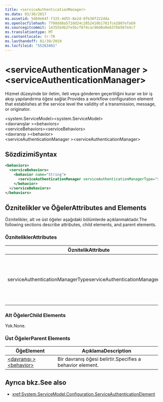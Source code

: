 ```yaml
---
title: <serviceAuthenticationManager>
ms.date: 03/30/2017
ms.assetid: 5d69e64f-f325-4d55-8e2d-0fb30f222dda
ms.openlocfilehash: 7708dd8a572dd24c2852410b1781fce2807efab9
ms.sourcegitcommit: 14355b4b2fe5bcf874cac96d0a9e6376b567e4c7
ms.translationtype: MT
ms.contentlocale: tr-TR
ms.lasthandoff: 01/30/2019
ms.locfileid: "55263491"
---
```

# <a name="serviceauthenticationmanager"></a><span data-ttu-id="dca6d-101">\<serviceAuthenticationManager ></span><span class="sxs-lookup"><span data-stu-id="dca6d-101">\<serviceAuthenticationManager></span></span>
<span data-ttu-id="dca6d-102">Hizmet düzeyinde bir iletim, ileti veya gönderen geçerliliğini kurar ve bir iş akışı yapılandırma öğesi sağlar.</span><span class="sxs-lookup"><span data-stu-id="dca6d-102">Provides a workflow configuration element that establishes at the service level the validity of a transmission, message, or originator.</span></span>  
  
<span data-ttu-id="dca6d-103">\<system.ServiceModel></span><span class="sxs-lookup"><span data-stu-id="dca6d-103">\<system.ServiceModel></span></span>  
<span data-ttu-id="dca6d-104">\<davranışlar ></span><span class="sxs-lookup"><span data-stu-id="dca6d-104">\<behaviors></span></span>  
<span data-ttu-id="dca6d-105">\<serviceBehaviors></span><span class="sxs-lookup"><span data-stu-id="dca6d-105">\<serviceBehaviors></span></span>  
<span data-ttu-id="dca6d-106">\<davranışı ></span><span class="sxs-lookup"><span data-stu-id="dca6d-106">\<behavior></span></span>  
<span data-ttu-id="dca6d-107">\<serviceAuthenticationManager ></span><span class="sxs-lookup"><span data-stu-id="dca6d-107">\<serviceAuthenticationManager></span></span>  
  
## <a name="syntax"></a><span data-ttu-id="dca6d-108">Sözdizimi</span><span class="sxs-lookup"><span data-stu-id="dca6d-108">Syntax</span></span>  
  
```xml  
<behaviors>
  <serviceBehaviors>
    <behavior name="String">
      <serviceAuthenticationManager serviceAuthenticationManagerType="String" />
    </behavior>
  </serviceBehaviors>
</behaviors>
```  
  
## <a name="attributes-and-elements"></a><span data-ttu-id="dca6d-109">Öznitelikler ve Öğeler</span><span class="sxs-lookup"><span data-stu-id="dca6d-109">Attributes and Elements</span></span>  
 <span data-ttu-id="dca6d-110">Öznitelikler, alt ve üst öğeler aşağıdaki bölümlerde açıklanmaktadır.</span><span class="sxs-lookup"><span data-stu-id="dca6d-110">The following sections describe attributes, child elements, and parent elements.</span></span>  
  
### <a name="attributes"></a><span data-ttu-id="dca6d-111">Öznitelikler</span><span class="sxs-lookup"><span data-stu-id="dca6d-111">Attributes</span></span>  
  
|<span data-ttu-id="dca6d-112">Öznitelik</span><span class="sxs-lookup"><span data-stu-id="dca6d-112">Attribute</span></span>|<span data-ttu-id="dca6d-113">Açıklama</span><span class="sxs-lookup"><span data-stu-id="dca6d-113">Description</span></span>|  
|---------------|-----------------|  
|<span data-ttu-id="dca6d-114">serviceAuthenticationManagerType</span><span class="sxs-lookup"><span data-stu-id="dca6d-114">serviceAuthenticationManagerType</span></span>|<span data-ttu-id="dca6d-115">Şu anki davranışı için kimlik doğrulama İlkesi türünü belirten bir dize.</span><span class="sxs-lookup"><span data-stu-id="dca6d-115">A string that specifies the type of the authentication policy for the current behavior.</span></span>|  
  
### <a name="child-elements"></a><span data-ttu-id="dca6d-116">Alt Öğeler</span><span class="sxs-lookup"><span data-stu-id="dca6d-116">Child Elements</span></span>  
 <span data-ttu-id="dca6d-117">Yok.</span><span class="sxs-lookup"><span data-stu-id="dca6d-117">None.</span></span>  
  
### <a name="parent-elements"></a><span data-ttu-id="dca6d-118">Üst Öğeler</span><span class="sxs-lookup"><span data-stu-id="dca6d-118">Parent Elements</span></span>  
  
|<span data-ttu-id="dca6d-119">Öğe</span><span class="sxs-lookup"><span data-stu-id="dca6d-119">Element</span></span>|<span data-ttu-id="dca6d-120">Açıklama</span><span class="sxs-lookup"><span data-stu-id="dca6d-120">Description</span></span>|  
|-------------|-----------------|  
|[<span data-ttu-id="dca6d-121">\<davranışı ></span><span class="sxs-lookup"><span data-stu-id="dca6d-121">\<behavior></span></span>](../../../../../docs/framework/configure-apps/file-schema/wcf/behavior-of-endpointbehaviors.md)|<span data-ttu-id="dca6d-122">Bir davranış öğesi belirtir.</span><span class="sxs-lookup"><span data-stu-id="dca6d-122">Specifies a behavior element.</span></span>|  
  
## <a name="see-also"></a><span data-ttu-id="dca6d-123">Ayrıca bkz.</span><span class="sxs-lookup"><span data-stu-id="dca6d-123">See also</span></span>
- <xref:System.ServiceModel.Configuration.ServiceAuthenticationElement>
